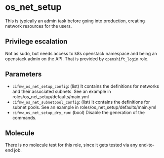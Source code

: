 # os_net_setup

This is typically an admin task before going into production,
creating network resources for the users.

## Privilege escalation

Not as sudo, but needs access to k8s openstack namespace and
being an openstack admin on the API.
That is provided by `openshift_login` role.

## Parameters

* `cifmw_os_net_setup_config`: (list) It contains the definitions for networks and their associated subnets.
    See an example in roles/os_net_setup/defaults/main.yml
* `cifmw_os_net_subnetpool_config`: (list) It contains the definitions for subnet pools.
    See an example in roles/os_net_setup/defaults/main.yml
* `cifmw_os_net_setup_dry_run`: (bool) Disable the generation of the commands.

## Molecule

There is no molecule test for this role, since it gets tested via any end-to-end job.

